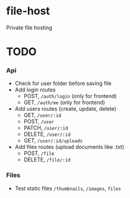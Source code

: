 # file-host
Private file hosting

# TODO
### Api
- Check for user folder before saving file
- Add login routes
    - POST,     `/auth/login` (only for frontend)
    - GET,      `/auth/me` (only for frontend)
- Add users routes (create, update, delete)
    - GET,      `/user/:id`
    - POST,     `/user`
    - PATCH,    `/user/:id`
    - DELETE,   `/user/:id`
    - GET,      `/user/:id/uploads`
- Add files routes (upload documents like .txt)
    - POST,     `/file`
    - DELETE,   `/file/:id`
### Files
- Test static files `/thumbnails`, `/images`, `files`

